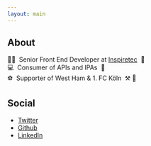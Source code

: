 ```yaml
---
layout: main
---
```


## About

<span aria-hidden="true">👨‍💻&nbsp;</span>
Senior Front End Developer at <a href="https://www.inspiretec.com" rel="noreferrer noopener">Inspiretec</a>
<span aria-hidden="true">&nbsp;🏴󠁧󠁢󠁷󠁬󠁳󠁿</span>
<br />
<span aria-hidden="true">💻&nbsp;</span>
Consumer of APIs and IPAs
<span aria-hidden="true">&nbsp;🍺</span>
<br />
<span aria-hidden="true">⚽️&nbsp;</span>
Supporter of West Ham &amp; 1. FC Köln
<span aria-hidden="true">&nbsp;⚒️&nbsp;🐐</span>

## Social
- <a href="https://twitter.com/thebencourt" rel="noreferrer noopener">Twitter</a>
- <a href="https://github.com/thebencourt" rel="noreferrer noopener">Github</a>
- <a href="https://www.linkedin.com/in/ben-court-96163a103/" rel="noreferrer noopener">LinkedIn</a>